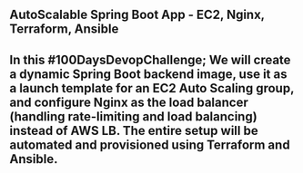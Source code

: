 ## AutoScalable Spring Boot App - EC2, Nginx, Terraform, Ansible

In this #100DaysDevopChallenge; We will create a dynamic Spring Boot backend image, use it as a launch template for an EC2 Auto Scaling group, and configure Nginx as the load balancer (handling rate-limiting and load balancing) instead of AWS LB. The entire setup will be automated and provisioned using Terraform and Ansible.
---
